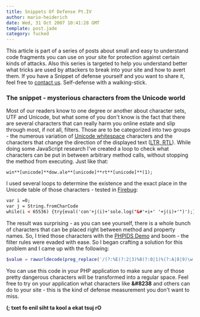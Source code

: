 ```yaml
---
title: Snippets Of Defense Pt.IV
author: mario-heiderich
date: Wed, 31 Oct 2007 10:41:28 GMT
template: post.jade
category: fucked
---
```


This article is part of a series of posts about small and easy to understand code fragments you can use on your site for protection against certain kinds of attacks. Also this series is targeted to help you understand better what tricks are used by attackers to break into your site and how to avert them. If you have a Snippet of defense yourself and you want to share it, feel free to [contact us](http://www.gnucitizen.org/contact). Self-defense with a walking-stick.

### The snippet - mysterious characters from the Unicode world

Most of our readers know to one degree or another about character sets, UTF and Unicode, but what some of you don't know is the fact that there are several characters that can really harm you online estate and slip through most, if not all, filters. Those are to be categorized into two groups - the numerous variation of [Unicode whitespace](http://www.cs.tut.fi/~jkorpela/chars/spaces.html) characters and the characters that change the direction of the displayed text ([LTR, RTL](http://en.wikipedia.org/wiki/Left_to_right)). While doing some JavaScript research I've created a loop to check what characters can be put in between arbitrary method calls, without stopping the method from executing. Just like that:

	win**[unicode]**dow.ale**[unicode]**rt**[unicode]**(1);

I used several loops to determine the existence and the exact place in the Unicode table of those characters - tested in [Firebug](https://addons.mozilla.org/de/firefox/addon/1843):

```xml
var i =0;
var j = String.fromCharCode
while(i < 65536) {try{eval('con'+j(i)+'sole.log("&#'+i+' '+j(i)+'")');} catch(e) {}i++}
```

The result was surprising - as you can see yourself, there is a whole bunch of characters that can be placed right between method and property names. So, I tried those characters with the [PHPIDS Demo](http://demo.php-ids.org/) and boom - the filter rules were evaded with ease. So I began crafting a solution for this problem and I came up with the following:

```php
$value = rawurldecode(preg_replace('/(?:%E(?:2|3)%8(?:0|1)%(?:A|8|9)\w|%EF%BB%BF)/i', ' ', rawurlencode($value)));
```

You can use this code in your PHP application to make sure any of those pretty dangerous characters will be transformed into a regular space. Feel free to try on your application what characters like **&#8238** and others can do to your site - this is the kind of defense measurement you don't want to miss.

**&#8238;Or just take a look at this line of text ;)**
